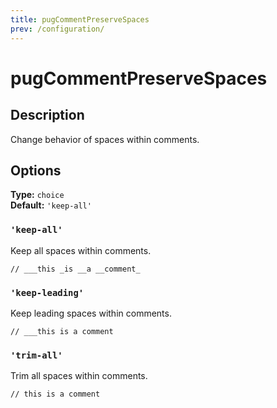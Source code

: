 ```yaml
---
title: pugCommentPreserveSpaces
prev: /configuration/
---
```


# pugCommentPreserveSpaces

## Description

Change behavior of spaces within comments.

## Options

**Type:** `choice`  
**Default:** `'keep-all'`

### `'keep-all'`

Keep all spaces within comments.

```pug
// ___this _is __a __comment_
```

### `'keep-leading'`

Keep leading spaces within comments.

```pug
// ___this is a comment
```

### `'trim-all'`

Trim all spaces within comments.

```pug
// this is a comment
```
